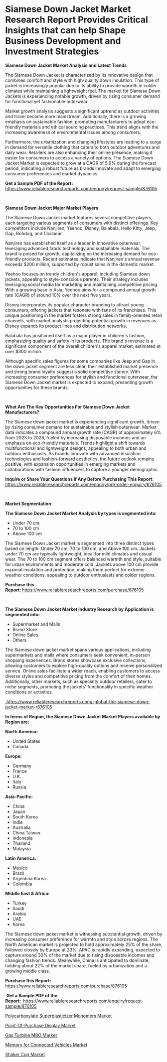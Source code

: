 <p><h1>Siamese Down Jacket Market Research Report Provides Critical Insights that can help Shape Business Development and Investment Strategies</h1></p><p><strong>Siamese Down Jacket Market Analysis and Latest Trends</strong></p>
<p><p>The Siamese Down Jacket is characterized by its innovative design that combines comfort and style with high-quality down insulation. This type of jacket is increasingly popular due to its ability to provide warmth in colder climates while maintaining a lightweight feel. The market for Siamese Down Jackets is experiencing notable growth, driven by rising consumer demand for functional yet fashionable outerwear.</p><p>Market growth analysis suggests a significant uptrend as outdoor activities and travel become more mainstream. Additionally, there is a growing emphasis on sustainable fashion, prompting manufacturers to adopt eco-friendly materials and ethical sourcing practices. This trend aligns with the increasing awareness of environmental issues among consumers.</p><p>Furthermore, the urbanization and changing lifestyles are leading to a surge in demand for versatile clothing that caters to both outdoor adventures and daily wear. Retailers are also enhancing their online presence, making it easier for consumers to access a variety of options. The Siamese Down Jacket Market is expected to grow at a CAGR of 5.9% during the forecast period, indicating a robust future as brands innovate and adapt to emerging consumer preferences and market dynamics.</p></p>
<p><strong>Get a Sample PDF of the Report:&nbsp;</strong> <a href="https://www.reliableresearchreports.com/enquiry/request-sample/876105">https://www.reliableresearchreports.com/enquiry/request-sample/876105</a></p>
<p>&nbsp;</p>
<p><strong>Siamese Down Jacket Major Market Players</strong></p>
<p><p>The Siamese Down Jacket market features several competitive players, each targeting various segments of consumers with distinct offerings. Key competitors include Nanjiren, Yeehoo, Disney, Balabala, Hello Kitty, Jeep, Gap, Bobdog, and Ciciibear. </p><p>Nanjiren has established itself as a leader in innovative outerwear, leveraging advanced fabric technology and sustainable materials. The brand is poised for growth, capitalizing on the increasing demand for eco-friendly products. Recent estimates indicate that Nanjiren's annual revenue exceeds $200 million, supported by robust sales in the domestic market.</p><p>Yeehoo focuses on trendy children's apparel, including Siamese down jackets, appealing to style-conscious parents. Their strategy includes leveraging social media for marketing and maintaining competitive pricing. With a growing base in Asia, Yeehoo aims for a compound annual growth rate (CAGR) of around 10% over the next five years.</p><p>Disney incorporates its popular character branding to attract young consumers, offering jackets that resonate with fans of its franchises. This unique positioning in the market fosters strong sales in family-oriented retail channels, with market analysts projecting potential growth in revenues as Disney expands its product lines and distribution networks.</p><p>Balabala has positioned itself as a major player in children's fashion, emphasizing quality and safety in its products. The brand's revenue is a significant component of the overall children's apparel market, estimated at over $300 million.</p><p>Although specific sales figures for some companies like Jeep and Gap in the down jacket segment are less clear, their established market presence and strong brand loyalty suggest a solid competitive stance. With increasing consumer preferences for stylish and functional outerwear, the Siamese Down Jacket market is expected to expand, presenting growth opportunities for these brands.</p></p>
<p>&nbsp;</p>
<p><strong>What Are The Key Opportunities For Siamese Down Jacket Manufacturers?</strong></p>
<p><p>The Siamese down jacket market is experiencing significant growth, driven by rising consumer demand for sustainable and stylish outerwear. Market data indicates a compound annual growth rate (CAGR) of approximately 6% from 2023 to 2028, fueled by increasing disposable incomes and an emphasis on eco-friendly materials. Trends highlight a shift towards multifunctional and lightweight designs, appealing to both urban and outdoor enthusiasts. As brands innovate with advanced insulation technologies and fashion-forward aesthetics, the future outlook remains positive, with expansion opportunities in emerging markets and collaborations with fashion influencers to capture a younger demographic.</p></p>
<p><strong>Inquire or Share Your Questions If Any Before Purchasing This Report:</strong> <a href="https://www.reliableresearchreports.com/enquiry/pre-order-enquiry/876105">https://www.reliableresearchreports.com/enquiry/pre-order-enquiry/876105</a></p>
<p>&nbsp;</p>
<p><strong>Market Segmentation</strong></p>
<p><strong>The Siamese Down Jacket Market Analysis by types is segmented into:</strong></p>
<p><ul><li>Under 70 cm</li><li>70 to 100 cm</li><li>Above 100 cm</li></ul></p>
<p><p>The Siamese Down Jacket market is segmented into three distinct types based on length: Under 70 cm, 70 to 100 cm, and Above 100 cm. Jackets under 70 cm are typically lightweight, ideal for mild climates and casual wear. The 70 to 100 cm segment offers balanced warmth and style, suitable for urban environments and moderate cold. Jackets above 100 cm provide maximal insulation and protection, making them perfect for extreme weather conditions, appealing to outdoor enthusiasts and colder regions.</p></p>
<p><strong>Purchase this Report:&nbsp;</strong><a href="https://www.reliableresearchreports.com/purchase/876105">https://www.reliableresearchreports.com/purchase/876105</a></p>
<p>&nbsp;</p>
<p><strong>The Siamese Down Jacket Market Industry Research by Application is segmented into:</strong></p>
<p><ul><li>Supermarket and Malls</li><li>Brand Store</li><li>Online Sales</li><li>Others</li></ul></p>
<p><p>The Siamese down jacket market spans various applications, including supermarkets and malls where consumers seek convenient, in-person shopping experiences. Brand stores showcase exclusive collections, allowing customers to explore high-quality options and receive personalized service. Online sales facilitate a wider reach, enabling customers to access diverse styles and competitive pricing from the comfort of their homes. Additionally, other markets, such as specialty outdoor retailers, cater to niche segments, promoting the jackets' functionality in specific weather conditions or activities.</p></p>
<p><a href="https://www.reliableresearchreports.com/-global-the-siamese-down-jacket-market-r876105">&nbsp;https://www.reliableresearchreports.com/-global-the-siamese-down-jacket-market-r876105</a></p>
<p><strong>In terms of Region, the Siamese Down Jacket Market Players available by Region are:</strong></p>
<p>
    <p> <strong> North America: </strong>
        <ul>
            <li>United States</li>
            <li>Canada</li>
        </ul>
        </p> 
    <p> <strong> Europe: </strong>
        <ul>
            <li>Germany</li>
            <li>France</li>
            <li>U.K.</li>
            <li>Italy</li>
            <li>Russia</li>
        </ul>
        </p> 
    <p> <strong> Asia-Pacific: </strong>
        <ul>
            <li>China</li>
            <li>Japan</li>
            <li>South Korea</li>
            <li>India</li>
            <li>Australia</li>
            <li>China Taiwan</li>
            <li>Indonesia</li>
            <li>Thailand</li>
            <li>Malaysia</li>
        </ul>
        </p> 
    <p> <strong> Latin America: </strong>
        <ul>
            <li>Mexico</li>
            <li>Brazil</li>
            <li>Argentina Korea</li>
            <li>Colombia</li>
        </ul>
        </p> 
    <p> <strong> Middle East & Africa: </strong>
        <ul>
            <li>Turkey</li>
            <li>Saudi</li>
            <li>Arabia</li>
            <li>UAE</li>
            <li>Korea</li>
        </ul>
    </p>
    </p>
<p><p>The Siamese down jacket market is witnessing substantial growth, driven by increasing consumer preference for warmth and style across regions. The North American market is projected to hold approximately 25% of the share, followed closely by Europe at 23%. APAC is rapidly expanding, expected to capture around 30% of the market due to rising disposable incomes and changing fashion trends. Meanwhile, China is anticipated to dominate, holding about 22% of the market share, fueled by urbanization and a growing middle class.</p></p>
<p><strong>Purchase this Report: </strong><a href="https://www.reliableresearchreports.com/purchase/876105">https://www.reliableresearchreports.com/purchase/876105</a></p>
<p>&nbsp;<strong>Get a Sample PDF of the Report:&nbsp;&nbsp;</strong><a href="https://www.reliableresearchreports.com/enquiry/request-sample/876105">https://www.reliableresearchreports.com/enquiry/request-sample/876105</a></p>
<p><strong></strong></p>
<p><p><a href="https://medium.com/@lauryframi644/polycarboxylate-superplasticizer-monomers-market-strategic-insights-product-evolution-and-market-70ed96e841e8">Polycarboxylate Superplasticizer Monomers Market</a></p><p><a href="https://issuu.com/reportprime-2/docs/point-of-purchase-display-market-size-2030.pptx">Point-Of-Purchase Display Market</a></p><p><a href="https://www.linkedin.com/pulse/gas-turbine-mro-market-revolution-2024-2031-trends-shaping-cm02e?trackingId=2nDUVZe1Q2OIRdxFPkNqWg%3D%3D">Gas Turbine MRO Market</a></p><p><a href="https://medium.com/@emma.white454357/memory-for-connected-vehicles-market-size-share-trends-analysis-report-by-product-dynamic-3d1a2db55c90">Memory for Connected Vehicles Market</a></p><p><a href="https://github.com/GroverBarry/Market-Research-Report-List-7/blob/main/shaker-cup-market.md">Shaker Cup Market</a></p></p>